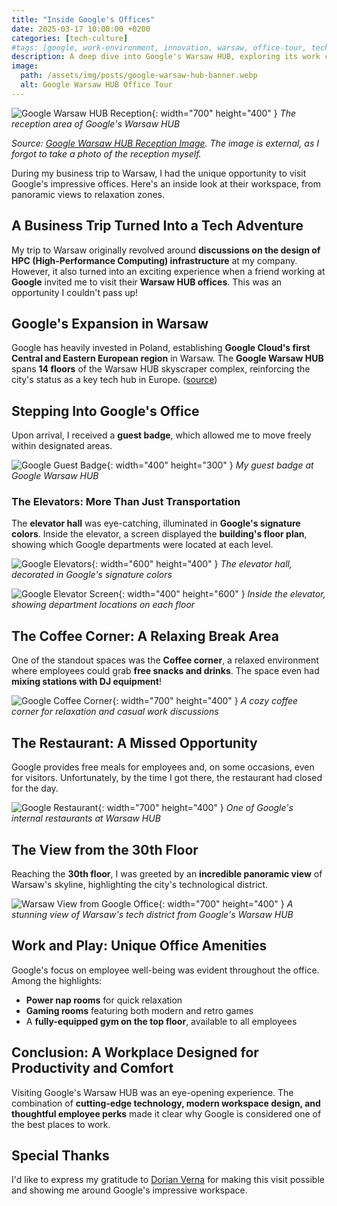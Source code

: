```yaml
---
title: "Inside Google's Offices"
date: 2025-03-17 10:00:00 +0200
categories: [tech-culture]
#tags: [google, work-environment, innovation, warsaw, office-tour, tech-culture]
description: A deep dive into Google's Warsaw HUB, exploring its work culture, amenities, and high-tech environment.
image:
  path: /assets/img/posts/google-warsaw-hub-banner.webp
  alt: Google Warsaw HUB Office Tour
---
```


![Google Warsaw HUB Reception](/assets/img/posts/google-hub.webp){: width="700" height="400" }
_The reception area of Google's Warsaw HUB_

*Source: [Google Warsaw HUB Reception Image](https://bi.im-g.pl/im/f9/72/1a/z27730169IEG,Hol-wejsciowy-w-wiezowcu-The-Warsaw-Hub-przy-Towar.jpg). The image is external, as I forgot to take a photo of the reception myself.*

During my business trip to Warsaw, I had the unique opportunity to visit Google's impressive offices. Here's an inside look at their workspace, from panoramic views to relaxation zones.

## A Business Trip Turned Into a Tech Adventure

My trip to Warsaw originally revolved around **discussions on the design of HPC (High-Performance Computing) infrastructure** at my company. However, it also turned into an exciting experience when a friend working at **Google** invited me to visit their **Warsaw HUB offices**. This was an opportunity I couldn't pass up!

## Google's Expansion in Warsaw

Google has heavily invested in Poland, establishing **Google Cloud's first Central and Eastern European region** in Warsaw. The **Google Warsaw HUB** spans **14 floors** of the Warsaw HUB skyscraper complex, reinforcing the city's status as a key tech hub in Europe. ([source](https://cloud.google.com/blog/products/infrastructure/google-cloud-region-in-warsaw-poland-is-now-open))

## Stepping Into Google's Office

Upon arrival, I received a **guest badge**, which allowed me to move freely within designated areas.

![Google Guest Badge](/assets/img/posts/google-guest-badge.webp){: width="400" height="300" }
_My guest badge at Google Warsaw HUB_

### The Elevators: More Than Just Transportation

The **elevator hall** was eye-catching, illuminated in **Google's signature colors**. Inside the elevator, a screen displayed the **building's floor plan**, showing which Google departments were located at each level.

![Google Elevators](/assets/img/posts/google-elevators.webp){: width="600" height="400" }
_The elevator hall, decorated in Google's signature colors_

![Google Elevator Screen](/assets/img/posts/google-inside-elevator.webp){: width="400" height="600" }
_Inside the elevator, showing department locations on each floor_

## The Coffee Corner: A Relaxing Break Area

One of the standout spaces was the **Coffee corner**, a relaxed environment where employees could grab **free snacks and drinks**. The space even had **mixing stations with DJ equipment**!

![Google Coffee Corner](/assets/img/posts/google-coffe-corner.webp){: width="700" height="400" }
_A cozy coffee corner for relaxation and casual work discussions_

## The Restaurant: A Missed Opportunity

Google provides free meals for employees and, on some occasions, even for visitors. Unfortunately, by the time I got there, the restaurant had closed for the day.

![Google Restaurant](/assets/img/posts/google-restaurant.webp){: width="700" height="400" }
_One of Google's internal restaurants at Warsaw HUB_

## The View from the 30th Floor

Reaching the **30th floor**, I was greeted by an **incredible panoramic view** of Warsaw's skyline, highlighting the city's technological district.

![Warsaw View from Google Office](/assets/img/posts/google-warsaw-view.webp){: width="700" height="400" }
_A stunning view of Warsaw's tech district from Google's Warsaw HUB_

## Work and Play: Unique Office Amenities

Google's focus on employee well-being was evident throughout the office. Among the highlights:

- **Power nap rooms** for quick relaxation
- **Gaming rooms** featuring both modern and retro games
- A **fully-equipped gym on the top floor**, available to all employees

## Conclusion: A Workplace Designed for Productivity and Comfort

Visiting Google's Warsaw HUB was an eye-opening experience. The combination of **cutting-edge technology, modern workspace design, and thoughtful employee perks** made it clear why Google is considered one of the best places to work.

## Special Thanks

I'd like to express my gratitude to [Dorian Verna](https://github.com/dorianverna17) for making this visit possible and showing me around Google's impressive workspace.
